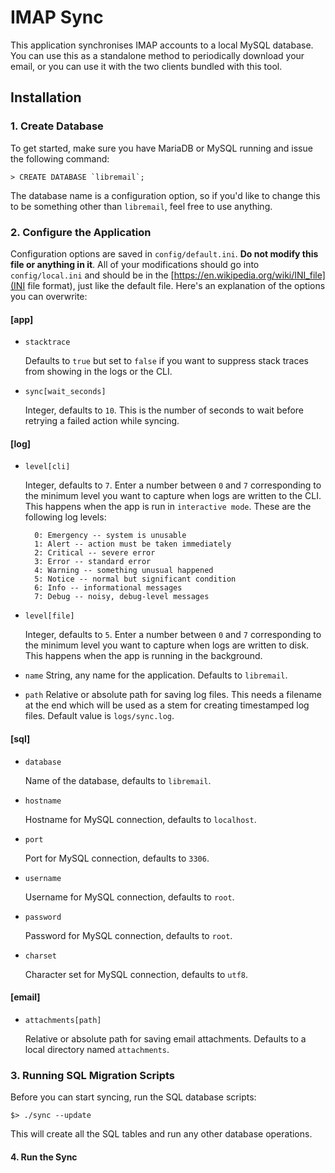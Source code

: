 # IMAP Sync

This application synchronises IMAP accounts to a local MySQL database. You can
use this as a standalone method to periodically download your email, or you can
use it with the two clients bundled with this tool.

## Installation

### 1. Create Database

To get started, make sure you have MariaDB or MySQL running and issue the
following command:

    > CREATE DATABASE `libremail`;

The database name is a configuration option, so if you'd like to change this to
be something other than `libremail`, feel free to use anything.

### 2. Configure the Application

Configuration options are saved in `config/default.ini`. **Do not modify this
file or anything in it**. All of your modifications should go into
`config/local.ini` and should be in the
[https://en.wikipedia.org/wiki/INI_file](INI file format), just like the default
file. Here's an explanation of the options you can overwrite:

#### [app]

* `stacktrace`

  Defaults to `true` but set to `false` if you want to suppress stack traces
  from showing in the logs or the CLI.

* `sync[wait_seconds]`

  Integer, defaults to `10`. This is the number of seconds to wait before
  retrying a failed action while syncing.

#### [log]

* `level[cli]`

  Integer, defaults to `7`. Enter a number between `0` and `7` corresponding to
the minimum level you want to capture when logs are written to the CLI. This
happens when the app is run in `interactive mode`. These are the following log
levels:

        0: Emergency -- system is unusable
        1: Alert -- action must be taken immediately
        2: Critical -- severe error
        3: Error -- standard error
        4: Warning -- something unusual happened
        5: Notice -- normal but significant condition
        6: Info -- informational messages
        7: Debug -- noisy, debug-level messages

* `level[file]`

  Integer, defaults to `5`. Enter a number between `0` and `7` corresponding to
the minimum level you want to capture when logs are written to disk. This
happens when the app is running in the background.

* `name`
  String, any name for the application. Defaults to `libremail`.

* `path`
  Relative or absolute path for saving log files. This needs a filename at the
  end which will be used as a stem for creating timestamped log files. Default
  value is `logs/sync.log`.

#### [sql]

* `database`

  Name of the database, defaults to `libremail`.

* `hostname`

  Hostname for MySQL connection, defaults to `localhost`.

* `port`

  Port for MySQL connection, defaults to `3306`.

* `username`

  Username for MySQL connection, defaults to `root`.

* `password`

  Password for MySQL connection, defaults to `root`.

* `charset`

  Character set for MySQL connection, defaults to `utf8`.

#### [email]

* `attachments[path]`

  Relative or absolute path for saving email attachments. Defaults to a local
directory named `attachments`.

### 3. Running SQL Migration Scripts

Before you can start syncing, run the SQL database scripts:

    $> ./sync --update

This will create all the SQL tables and run any other database operations.

#### 4. Run the Sync

